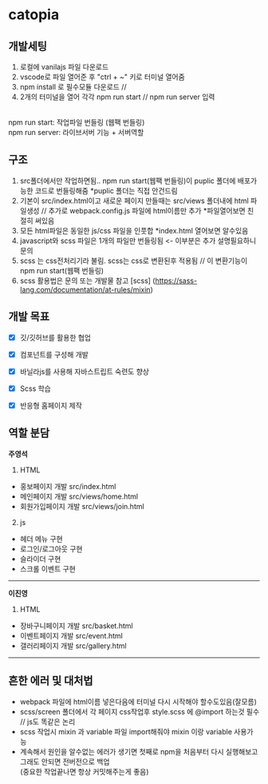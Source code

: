 # catopia

## 개발세팅
1. 로컬에 vanilajs 파일 다운로드
2. vscode로 파일 열어준 후 "ctrl + ~" 키로 터미널 열어줌
3. npm install 로 필수모듈 다운로드 //
4. 2개의 터미널을 열어 각각 npm run start // npm run server 입력
<br>
npm run start: 작업파일 번들링 (웹팩 번들링)
<br>
npm run server: 라이브서버 기능 + 서버역할


## 구조
1. src폴더에서만 작업하면됨.. npm run start(웹팩 번들링)이 puplic 폴더에 배포가능한 코드로 번들링해줌 *puplic 폴더는 직접 안건드림
2. 기본이 src/index.html이고 새로운 페이지 만들때는 src/views 폴더내에 html 파일생성 // 추가로 webpack.config.js 파일에 html이름만 추가 *파일열어보면 친절히 써있음
3. 모든 html파일은 동일한 js/css 파일을 인풋합 *index.html 열어보면 알수있음
4. javascript와 scss 파일은 1개의 파일만 번들링됨 <- 이부분은 추가 설명필요하니 문의
5. scss 는 css전처리기라 불림. scss는 css로 변환된후 적용됨 // 이 변환기능이 npm run start(웹팩 번들링)
6. scss 활용법은 문의 또는 개발물 참고
[scss] (https://sass-lang.com/documentation/at-rules/mixin)



## 개발 목표
* [x] 깃/깃허브를 활용한 협업
* [x] 컴포넌트를 구성해 개발
* [x] 바닐라js를 사용해 자바스트립트 숙련도 향상
* [x] Scss 학습
* [x] 반응형 홈페이지 제작



## 역할 분담
**주영석**
1. HTML
  * 홍보페이지 개발 src/index.html
  * 메인페이지 개발 src/views/home.html
  * 회원가입페이지 개발 src/views/join.html
2. js
  * 헤더 메뉴 구현
  * 로그인/로그아웃 구현
  * 슬라이더 구현
  * 스크롤 이벤트 구현
---
**이진영**
1. HTML
 * 장바구니페이지 개발 src/basket.html
 * 이벤트페이지 개발 src/event.html
 * 갤러리페이지 개발 src/gallery.html
---
## 흔한 에러 및 대처법
 * webpack 파일에 html이름 넣은다음에 터미널 다시 시작해야 할수도있음(잘모름)
 * scss/screen 폴더에서 각 페이지 css작업후 style.scss 에 @import 하는것 필수 // js도 똑같은 논리
 * scss 작업시 mixin 과 variable 파일 import해줘야 mixin 이랑 variable 사용가능
 * 계속해서 원인을 알수없는 에러가 생기면 첫째로 npm을 처음부터 다시 실행해보고 그래도 안되면 전버전으로 백업<br>
   (중요한 작업끝나면 항상 커밋해주는게 좋음)
